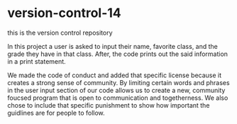# version-control-14
this is the version control repository

In this project a user is asked to input their name, favorite class, and the grade they have in that class. After, the code prints out the said information in a print statement.

We made the code of conduct and added that specific license because it creates a strong sense of community. By limiting certain words and phrases in the user input section of our code allows us to create a new, community foucsed program that is open to communication and togetherness. We also chose to include that specific punishment to show how important the guidlines are for people to follow. 
